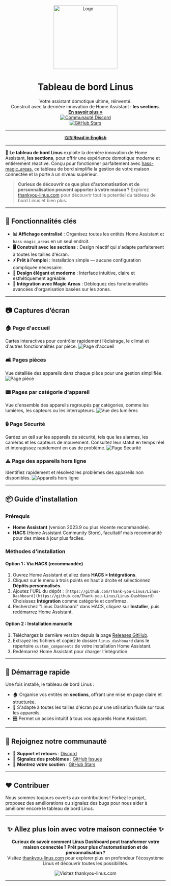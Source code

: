 <div align="center">
  <a href="https://thankyou-linus.com/">
    <img src="https://github.com/Thank-you-Linus/Linus-Dashboard/blob/main/images/mongramme-linus-or.png?raw=true" alt="Logo" height="200">
  </a>
  <h1 align="center">Tableau de bord Linus</h1>
  <p align="center">
    Votre assistant domotique ultime, réinventé. <br>
    Construit avec la dernière innovation de Home Assistant : <b>les sections</b>. <br>
    <a href="https://thankyou-linus.com/"><strong>En savoir plus »</strong></a>
    <br />
    <a href="https://discord.gg/cZ7NH4ex">
      <img src="https://discordapp.com/api/guilds/1104794215440978042/widget.png?style=shield" alt="Communauté Discord"/>
    </a>
    <br />
    <a href="https://github.com/Thank-you-Linus/Linus-Dashboard/stargazers">
      <img src="https://img.shields.io/github/stars/Thank-you-Linus/Linus-Dashboard?style=social" alt="GitHub Stars"/>
    </a>
  </p>

<!-- Social icons section -->
<p align="center">
  <!-- Ajouter les icônes de réseaux sociaux existants -->
</p>
</div>

---

<p align="center">
  <a href="README.md"><strong>🇬🇧 Read in English</strong></a>
</p>

---

🚀 **Le tableau de bord Linus** exploite la dernière innovation de Home Assistant, **les sections**, pour offrir une expérience domotique moderne et entièrement réactive. Conçu pour fonctionner parfaitement avec [hass-magic_areas](https://github.com/jseidl/hass-magic_areas), ce tableau de bord simplifie la gestion de votre maison connectée et la porte à un niveau supérieur.

> **Curieux de découvrir ce que plus d'automatisation et de personnalisation peuvent apporter à votre maison ?**
> Explorez [thankyou-linus.com](https://thankyou-linus.com/) pour découvrir tout le potentiel du tableau de bord Linus et bien plus.

---

## 🌟 Fonctionnalités clés

- **📊 Affichage centralisé** : Organisez toutes les entités Home Assistant et `hass-magic_areas` en un seul endroit.
- **🖥️ Construit avec les sections** : Design réactif qui s'adapte parfaitement à toutes les tailles d'écran.
- **⚡ Prêt à l'emploi** : Installation simple — aucune configuration compliquée nécessaire.
- **🎨 Design élégant et moderne** : Interface intuitive, claire et esthétiquement agréable.
- **🚀 Intégration avec Magic Areas** : Débloquez des fonctionnalités avancées d'organisation basées sur les zones.

---

## 📷 Captures d’écran

### 🏠 **Page d'accueil**
Cartes interactives pour contrôler rapidement l’éclairage, le climat et d'autres fonctionnalités par pièce.
![Page d'accueil](https://github.com/Thank-you-Linus/Linus-Dashboard/blob/main/images/screenshots/home-page-example.png)

### 🛋️ **Pages pièces**
Vue détaillée des appareils dans chaque pièce pour une gestion simplifiée.
![Page pièce](https://github.com/Thank-you-Linus/Linus-Dashboard/blob/main/images/screenshots/room-page-example.png)

### 📟 **Pages par catégorie d'appareil**
Vue d'ensemble des appareils regroupés par catégories, comme les lumières, les capteurs ou les interrupteurs.
![Vue des lumières](https://github.com/Thank-you-Linus/Linus-Dashboard/blob/main/images/screenshots/lights-page-example.png)

### 🔒 **Page Sécurité**
Gardez un œil sur les appareils de sécurité, tels que les alarmes, les caméras et les capteurs de mouvement. Consultez leur statut en temps réel et interagissez rapidement en cas de problème.
![Page Sécurité](https://github.com/Thank-you-Linus/Linus-Dashboard/blob/main/images/screenshots/security-page-example.png)

### ⚠️ **Page des appareils hors ligne**
Identifiez rapidement et résolvez les problèmes des appareils non disponibles.
![Appareils hors ligne](https://github.com/Thank-you-Linus/Linus-Dashboard/blob/main/images/screenshots/offline-page-example.png)

---

## 📦 Guide d'installation

### Prérequis

- **Home Assistant** (version 2023.9 ou plus récente recommandée).
- **HACS** (Home Assistant Community Store), facultatif mais recommandé pour des mises à jour plus faciles.

### Méthodes d'installation

#### Option 1 : Via HACS (recommandée)
1. Ouvrez Home Assistant et allez dans **HACS > Intégrations**.
2. Cliquez sur le menu à trois points en haut à droite et sélectionnez **Dépôts personnalisés**.
3. Ajoutez l'URL du dépôt :
   `[https://github.com/Thank-you-Linus/Linus-Dashboard](https://github.com/Thank-you-Linus/Linus-Dashboard)`
   Choisissez **Intégration** comme catégorie et confirmez.
4. Recherchez "Linus Dashboard" dans HACS, cliquez sur **Installer**, puis redémarrez Home Assistant.

#### Option 2 : Installation manuelle
1. Téléchargez la dernière version depuis la page [Releases GitHub](https://github.com/Thank-you-Linus/Linus-Dashboard/releases).
2. Extrayez les fichiers et copiez le dossier `linus_dashboard` dans le répertoire `custom_components` de votre installation Home Assistant.
3. Redémarrez Home Assistant pour charger l'intégration.

---

## 🚀 Démarrage rapide

Une fois installé, le tableau de bord Linus :
- 🏠 Organise vos entités en **sections**, offrant une mise en page claire et structurée.
- 📱 S'adapte à toutes les tailles d'écran pour une utilisation fluide sur tous les appareils.
- 🎛️ Permet un accès intuitif à tous vos appareils Home Assistant.

---

## 📣 Rejoignez notre communauté

- 💬 **Support et retours** : [Discord](https://discord.gg/cZ7NH4ex)
- 🐛 **Signalez des problèmes** : [GitHub Issues](https://github.com/Thank-you-Linus/Linus-Dashboard/issues)
- 🌟 **Montrez votre soutien** : [GitHub Stars](https://github.com/Thank-you-Linus/Linus-Dashboard/stargazers)

---

## ❤️ Contribuer

Nous sommes toujours ouverts aux contributions ! Forkez le projet, proposez des améliorations ou signalez des bugs pour nous aider à améliorer encore le tableau de bord Linus.

---

<div align="center">
  <h2>✨ Allez plus loin avec votre maison connectée ✨</h2>
  <p>
    <strong>Curieux de savoir comment Linus Dashboard peut transformer votre maison connectée ? Prêt pour plus d'automatisation et de personnalisation ?</strong><br>
    Visitez <a href="https://thankyou-linus.com/">thankyou-linus.com</a> pour explorer plus en profondeur l'écosystème Linus et découvrir toutes les possibilités.
  </p>
  <a href="https://thankyou-linus.com/" style="text-decoration: none;">
    <img src="https://github.com/Thank-you-Linus/Linus-Dashboard/blob/main/images/thank-you-linus.png?raw=true" alt="Visitez thankyou-linus.com" >
  </a>
</div>

---